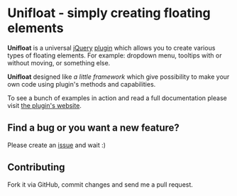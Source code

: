 Unifloat - simply creating floating elements
============================================

**Unifloat** is a universal [jQuery](https://github.com/jquery) [plugin](https://github.com/jquery/plugins.jquery.com) which allows you to create various types of floating elements. For example: dropdown menu, tooltips with or without moving, or something else.

**Unifloat** designed like *a little framework* which give possibility to make your own code using plugin's methods and capabilities.

To see a bunch of examples in action and read a full documentation please visit [the plugin's website](http://craigy-.github.com/Unifloat/).

Find a bug or you want a new feature?
------------

Please create an [issue](https://github.com/Craigy-/Unifloat/issues) and wait :)


Contributing
------------

Fork it via GitHub, commit changes and send me a pull request.